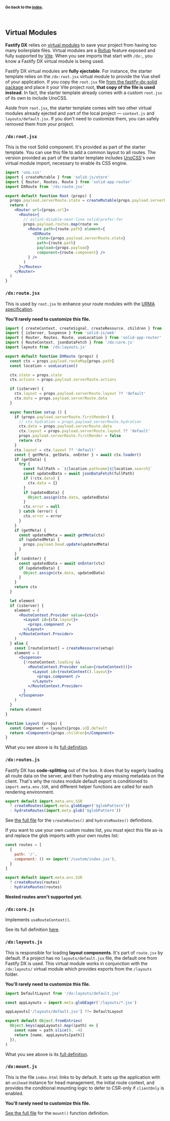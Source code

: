 <sub>**Go back to the [index](https://github.com/fastify/fastify-dx/blob/main/packages/fastify-dx-solid/README.md).**</sub>

<br>

## Virtual Modules

**Fastify DX** relies on [virtual modules](https://github.com/rollup/plugins/tree/master/packages/virtual) to save your project from having too many boilerplate files. Virtual modules are a [Rollup](https://rollupjs.org/guide/en/) feature exposed and fully supported by [Vite](https://vitejs.dev/). When you see imports that start with `/dx:`, you know a Fastify DX virtual module is being used.

Fastify DX virtual modules are **fully ejectable**. For instance, the starter template relies on the `/dx:root.jsx` virtual module to provide the Vue shell of your application. If you copy the `root.jsx` file [from the fastify-dx-solid package](https://github.com/fastify/fastify-dx/blob/main/packages/fastify-dx-solid/virtual/root.jsx) and place it your Vite project root, **that copy of the file is used instead**. In fact, the starter template already comes with a custom `root.jsx` of its own to include UnoCSS.

Aside from `root.jsx`, the starter template comes with two other virtual modules already ejected and part of the local project — `context.js` and `layouts/default.jsx`. If you don't need to customize them, you can safely removed them from your project.

### `/dx:root.jsx`

This is the root Solid component. It's provided as part of the starter template. You can use this file to add a common layout to all routes. The version provided as part of the starter template includes [UnoCSS](https://github.com/unocss/unocss)'s own virtual module import, necessary to enable its CSS engine.

```jsx
import 'uno.css'
import { createMutable } from 'solid-js/store'
import { Router, Routes, Route } from 'solid-app-router'
import DXRoute from '/dx:route.jsx'

export default function Root (props) {
  props.payload.serverRoute.state = createMutable(props.payload.serverRoute.state)
  return (
    <Router url={props.url}>
      <Routes>{
        // eslint-disable-next-line solid/prefer-for
        props.payload.routes.map(route =>
          <Route path={route.path} element={
            <DXRoute
              state={props.payload.serverRoute.state}
              path={route.path}
              payload={props.payload}
              component={route.component} />
          } />
        )
      }</Routes>
    </Router>
  )
}
```

### `/dx:route.jsx`

This is used by `root.jsx` to enhance your route modules with the [URMA specification](https://github.com/fastify/fastify-dx/blob/main/URMA.md).

<b>You'll rarely need to customize this file.</b>

```jsx
import { createContext, createSignal, createResource, children } from 'solid-js'
import { isServer, Suspense } from 'solid-js/web'
import { Router, Routes, Route, useLocation } from 'solid-app-router'
import { RouteContext, jsonDataFetch } from '/dx:core.js'
import layouts from '/dx:layouts.js'

export default function DXRoute (props) {
  const ctx = props.payload.routeMap[props.path]
  const location = useLocation()

  ctx.state = props.state
  ctx.actions = props.payload.serverRoute.actions  

  if (isServer) {
    ctx.layout = props.payload.serverRoute.layout ?? 'default'
    ctx.data = props.payload.serverRoute.data
  }

  async function setup () {
    if (props.payload.serverRoute.firstRender) {
      // ctx.hydration = props.payload.serverRoute.hydration
      ctx.data = props.payload.serverRoute.data
      ctx.layout = props.payload.serverRoute.layout ?? 'default'
      props.payload.serverRoute.firstRender = false
      return ctx
    }
    ctx.layout = ctx.layout ?? 'default'
    const { getMeta, getData, onEnter } = await ctx.loader()
    if (getData) {
      try {
        const fullPath = `${location.pathname}${location.search}`
        const updatedData = await jsonDataFetch(fullPath)
        if (!ctx.data) {
          ctx.data = {}
        }
        if (updatedData) {
          Object.assign(ctx.data, updatedData)
        }
        ctx.error = null
      } catch (error) {
        ctx.error = error
      }
    }
    if (getMeta) {
      const updatedMeta = await getMeta(ctx)
      if (updatedMeta) {
        props.payload.head.update(updatedMeta)
      }
    }
    if (onEnter) {
      const updatedData = await onEnter(ctx)
      if (updatedData) {
        Object.assign(ctx.data, updatedData)
      }
    }
    return ctx
  }

  let element
  if (isServer) {
    element = (
      <RouteContext.Provider value={ctx}>
        <Layout id={ctx.layout}>
          <props.component />
        </Layout>
      </RouteContext.Provider>
    )
  } else {
    const [routeContext] = createResource(setup)
    element = (
      <Suspense>
        {!routeContext.loading && 
          <RouteContext.Provider value={routeContext()}>
            <Layout id={routeContext().layout}>
              <props.component />
            </Layout>
          </RouteContext.Provider>
        }
      </Suspense>
    )
  }
  return element
}

function Layout (props) {
  const Component = layouts[props.id].default
  return <Component>{props.children}</Component>
}
```

What you see above is its [full definition](https://github.com/fastify/fastify-dx/blob/main/packages/fastify-dx-solid/virtual/route.jsx).


### `/dx:routes.js`

Fastify DX has **code-splitting** out of the box. It does that by eagerly loading all route data on the server, and then hydrating any missing metadata on the client. That's why the routes module default export is conditioned to `import.meta.env.SSR`, and different helper functions are called for each rendering environment.

```js
export default import.meta.env.SSR
  ? createRoutes(import.meta.globEager('$globPattern'))
  : hydrateRoutes(import.meta.glob('$globPattern'))
```

See [the full file](https://github.com/fastify/fastify-dx/blob/main/packages/fastify-dx-solid/virtual/routes.js) for the `createRoutes()` and `hydrateRoutes()` definitions. 

If you want to use your own custom routes list, you must eject this file as-is and replace the glob imports with your own routes list:

```js
const routes = [
  { 
    path: '/', 
    component: () => import('/custom/index.jsx'),
  }
]

export default import.meta.env.SSR
  ? createRoutes(routes)
  : hydrateRoutes(routes)
````

**Nested routes aren't supported yet.**


### `/dx:core.js`

Implements `useRouteContext()`.

See its full definition [here](https://github.com/fastify/fastify-dx/blob/main/packages/fastify-dx-solid/virtual/core.js).

### `/dx:layouts.js`

This is responsible for loading **layout components**. It's part of `route.jsx` by default. If a project has no `layouts/default.jsx` file, the default one from Fastify DX is used. This virtual module works in conjunction with the `/dx:layouts/` virtual module which provides exports from the `/layouts` folder.

<b>You'll rarely need to customize this file.</b>

```js
import DefaultLayout from '/dx:layouts/default.jsx'

const appLayouts = import.meta.globEager('/layouts/*.jsx')

appLayouts['/layouts/default.jsx'] ??= DefaultLayout

export default Object.fromEntries(
  Object.keys(appLayouts).map((path) => {
    const name = path.slice(9, -4)
    return [name, appLayouts[path]]
  }),
)

```

What you see above is its [full definition](https://github.com/fastify/fastify-dx/blob/main/packages/fastify-dx-solid/virtual/layouts.js).

### `/dx:mount.js`

This is the file `index.html` links to by default. It sets up the application with an `unihead` instance for head management, the initial route context, and provides the conditional mounting logic to defer to CSR-only if `clientOnly` is enabled.

<b>You'll rarely need to customize this file.</b>

[See the full file](https://github.com/fastify/fastify-dx/blob/main/packages/fastify-dx-solid/virtual/mount.js) for the `mount()` function definition.
